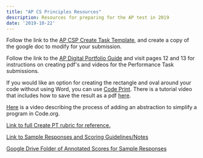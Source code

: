 ```yaml
---
title: "AP CS Principles Resources"
description: Resources for preparing for the AP test in 2019
date: '2019-10-22'
---
```

Follow the link to the [AP CSP Create Task Template](https://docs.google.com/document/d/1olBPv7hDjtKNsTuTXCfGR9-MiUq7E4Rw6u8gzCbKq0w/edit), and create a copy of the google doc to modify for your submission. 

Follow the link to the [AP Digital Portfolio Guide](https://secure-media.collegeboard.org/digitalServices/pdf/ap/computer-science-principles-digital-portfolio-student-guide.pdf) and visit pages 12 and 13 for instructions on creating pdf's and videos for the Performance Task submissions. 

If you would like an option for creating the rectangle and oval around your code without using Word, you can use [Code Print](https://bakerfranke.github.io/codePrint/). There is a tutorial video that includes how to save the result as a pdf [here](https://www.youtube.com/watch?v=F9D-muoNfw8).

[Here](https://www.youtube.com/watch?v=pGnDInYzpes) is a video describing the process of adding an abstraction to simplify a program in Code.org.

[Link to full Create PT rubric for reference.](https://docs.google.com/document/d/1XZfvv8kD7HLcMWd8-xp7jFM1l5lioFcTuvzBQs-DPEA/edit?usp=sharing)

[Link to Sample Responses and Scoring Guidelines/Notes](https://apstudents.collegeboard.org/courses/ap-computer-science-principles/free-response-questions-by-year)

[Google Drive Folder of Annotated Scores for Sample Responses](https://drive.google.com/drive/folders/1wTZO2Q0gMznQUnYLA9821cxdAypZs0cS?usp=sharing)